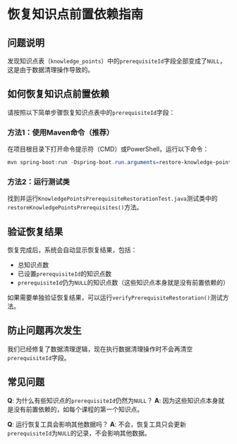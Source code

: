 # 恢复知识点前置依赖指南

## 问题说明

发现知识点表（`knowledge_points`）中的`prerequisiteId`字段全部变成了`NULL`，这是由于数据清理操作导致的。

## 如何恢复知识点前置依赖

请按照以下简单步骤恢复知识点表中的`prerequisiteId`字段：

### 方法1：使用Maven命令（推荐）

在项目根目录下打开命令提示符（CMD）或PowerShell，运行以下命令：

```powershell
mvn spring-boot:run -Dspring-boot.run.arguments=restore-knowledge-points-prerequisites
```

### 方法2：运行测试类

找到并运行`KnowledgePointsPrerequisiteRestorationTest.java`测试类中的`restoreKnowledgePointsPrerequisites()`方法。

## 验证恢复结果

恢复完成后，系统会自动显示恢复结果，包括：
- 总知识点数
- 已设置`prerequisiteId`的知识点数
- `prerequisiteId`仍为`NULL`的知识点数（这些知识点本身就是没有前置依赖的）

如果需要单独验证恢复结果，可以运行`verifyPrerequisiteRestoration()`测试方法。

## 防止问题再次发生

我们已经修复了数据清理逻辑，现在执行数据清理操作时不会再清空`prerequisiteId`字段。

## 常见问题

**Q**: 为什么有些知识点的`prerequisiteId`仍然为`NULL`？
**A**: 因为这些知识点本身就是没有前置依赖的，如每个课程的第一个知识点。

**Q**: 运行恢复工具会影响其他数据吗？
**A**: 不会，恢复工具只会更新`prerequisiteId`为`NULL`的记录，不会影响其他数据。